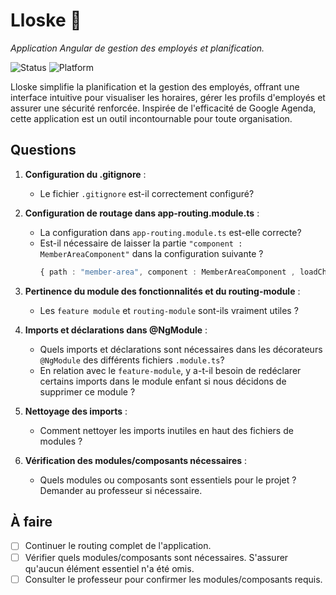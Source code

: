# Lloske :busts_in_silhouette:

*Application Angular de gestion des employés et planification.*

![Status](https://img.shields.io/badge/status-active-success.svg)
![Platform](https://img.shields.io/badge/platform-Angular-red.svg)

Lloske simplifie la planification et la gestion des employés, offrant une interface intuitive pour visualiser les horaires, gérer les profils d'employés et assurer une sécurité renforcée. Inspirée de l'efficacité de Google Agenda, cette application est un outil incontournable pour toute organisation.

## Questions 

1. **Configuration du .gitignore** :
   - Le fichier `.gitignore` est-il correctement configuré?

2. **Configuration de routage dans app-routing.module.ts** :
   - La configuration dans `app-routing.module.ts` est-elle correcte?
   - Est-il nécessaire de laisser la partie `"component : MemberAreaComponent"` dans la configuration suivante ?
     ```typescript
     { path : "member-area", component : MemberAreaComponent , loadChildren : () => import("./features/member-area/member-area.module").then(m => m.MemberAreaModule) },
     ```

3. **Pertinence du module des fonctionnalités et du routing-module** :
   - Les `feature module` et `routing-module` sont-ils vraiment utiles ?

4. **Imports et déclarations dans @NgModule** :
   - Quels imports et déclarations sont nécessaires dans les décorateurs `@NgModule` des différents fichiers `.module.ts`?
   - En relation avec le `feature-module`, y a-t-il besoin de redéclarer certains imports dans le module enfant si nous décidons de supprimer ce module ?

5. **Nettoyage des imports** :
   - Comment nettoyer les imports inutiles en haut des fichiers de modules ?

6. **Vérification des modules/composants nécessaires** :
   - Quels modules ou composants sont essentiels pour le projet ? Demander au professeur si nécessaire.

## À faire

- [ ] Continuer le routing complet de l'application.
- [ ] Vérifier quels modules/composants sont nécessaires. S'assurer qu'aucun élément essentiel n'a été omis.
- [ ] Consulter le professeur pour confirmer les modules/composants requis.
